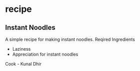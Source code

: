 # recipe
## Instant Noodles
A simple recipe for making instant noodles.
Reqired Ingredients 
- Laziness
- Appreciation for instant noodles

Cook - Kunal Dhir
